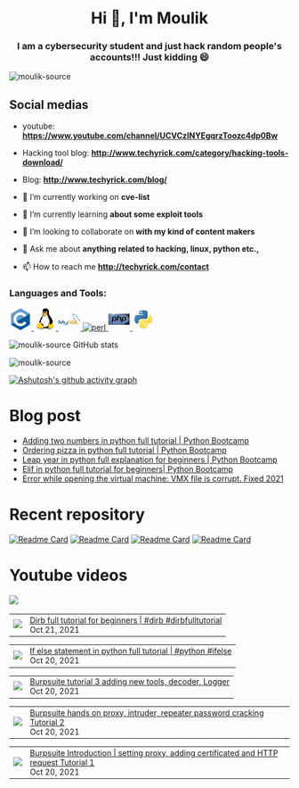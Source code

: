 <h1 align="center">Hi 👋, I'm Moulik</h1>
<h3 align="center">I am a cybersecurity student and just hack random people's accounts!!! Just kidding 😄</h3>

<p align="left"> <img src="https://komarev.com/ghpvc/?username=moulik-source&label=Profile%20views&color=0e75b6&style=flat" alt="moulik-source" /> </p> 

## Social medias
- youtube: **https://www.youtube.com/channel/UCVCzINYEgqrzToozc4dp0Bw**
- Hacking tool blog: **http://www.techyrick.com/category/hacking-tools-download/**
- Blog: **http://www.techyrick.com/blog/**

- 🔭 I’m currently working on **cve-list**

- 🌱 I’m currently learning **about some exploit tools**

- 👯 I’m looking to collaborate on **with my kind of content makers**

- 💬 Ask me about **anything related to hacking, linux, python etc.,**

- 📫 How to reach me **http://techyrick.com/contact**


<h3 align="left">Languages and Tools:</h3>
<p align="left"> <a href="https://www.cprogramming.com/" target="_blank"> <img src="https://raw.githubusercontent.com/devicons/devicon/master/icons/c/c-original.svg" alt="c" width="40" height="40"/> </a> <a href="https://www.linux.org/" target="_blank"> <img src="https://raw.githubusercontent.com/devicons/devicon/master/icons/linux/linux-original.svg" alt="linux" width="40" height="40"/> </a> <a href="https://www.mysql.com/" target="_blank"> <img src="https://raw.githubusercontent.com/devicons/devicon/master/icons/mysql/mysql-original-wordmark.svg" alt="mysql" width="40" height="40"/> </a> <a href="https://www.perl.org/" target="_blank"> <img src="https://api.iconify.design/logos-perl.svg" alt="perl" width="40" height="40"/> </a> <a href="https://www.php.net" target="_blank"> <img src="https://raw.githubusercontent.com/devicons/devicon/master/icons/php/php-original.svg" alt="php" width="40" height="40"/> </a> <a href="https://www.python.org" target="_blank"> <img src="https://raw.githubusercontent.com/devicons/devicon/master/icons/python/python-original.svg" alt="python" width="40" height="40"/> </a> </p>



![moulik-source GitHub stats](https://github-readme-stats.vercel.app/api?username=moulik-source&show_icons=true&theme=vision-friendly-dark)

<p><img align="center" src="https://github-readme-streak-stats.herokuapp.com/?user=moulik-source&theme=vision-friendly-dark" alt="moulik-source" /></p>

[![Ashutosh's github activity graph](https://activity-graph.herokuapp.com/graph?username=moulik-source&bg_color=000000&color=00ff33&line=1e00ff&point=ff0000&area=true&hide_border=true)](https://github.com/ashutosh00710/github-readme-activity-graph)

# Blog post
<!-- BLOG-POST-LIST:START -->
- [Adding two numbers in python full tutorial | Python Bootcamp](https://techyrick.com/adding-two-numbers-in-python-full-tutorial-python-bootcamp/)
- [Ordering pizza in python full tutorial | Python Bootcamp](https://techyrick.com/ordering-pizza-in-python-full-tutorial-python-bootcamp/)
- [Leap year in python full explanation for beginners | Python Bootcamp](https://techyrick.com/leap-year-in-python-full-explanation-for-beginners-python-bootcamp/)
- [Elif in python full tutorial for beginners| Python Bootcamp](https://techyrick.com/elif-in-python-full-tutorial-for-beginners-python-bootcamp/)
- [Error while opening the virtual machine: VMX file is corrupt. Fixed 2021](https://techyrick.com/error-while-opening-the-virtual-machine-vmx-file-is-corrupt-fixed/)
<!-- BLOG-POST-LIST:END -->

# Recent repository 

[![Readme Card](https://github-readme-stats.vercel.app/api/pin/?username=moulik-source&repo=ddos&theme=outrun)](https://github.com/moulik-source/ddos) 
[![Readme Card](https://github-readme-stats.vercel.app/api/pin/?username=moulik-source&repo=port-scan&theme=outrun)](https://github.com/moulik-source/port-scan)
[![Readme Card](https://github-readme-stats.vercel.app/api/pin/?username=moulik-source&repo=webcheck&theme=outrun)](https://github.com/moulik-source/webcheck)
[![Readme Card](https://github-readme-stats.vercel.app/api/pin/?username=moulik-source&repo=social&theme=outrun)](https://github.com/moulik-source/social)

# Youtube videos

[<img src="https://img.shields.io/badge/-Subscribe-red?style=for-the-badge&logo=youtube&logoColor=white"/>](https://www.youtube.com/channel/UCVCzINYEgqrzToozc4dp0Bw?sub_confirmation=1)

<!-- YOUTUBE:START --><table><tr><td><a href="https://www.youtube.com/watch?v=JMeIpXtQxAg"><img width="140px" src="https://i.ytimg.com/vi/JMeIpXtQxAg/mqdefault.jpg"></a></td>
<td><a href="https://www.youtube.com/watch?v=JMeIpXtQxAg">Dirb full tutorial for beginners | #dirb #dirbfulltutorial</a><br/>Oct 21, 2021</td></tr></table>
<table><tr><td><a href="https://www.youtube.com/watch?v=oL6NxYEHBvg"><img width="140px" src="https://i.ytimg.com/vi/oL6NxYEHBvg/mqdefault.jpg"></a></td>
<td><a href="https://www.youtube.com/watch?v=oL6NxYEHBvg">If else statement in python full tutorial | #python #ifelse</a><br/>Oct 20, 2021</td></tr></table>
<table><tr><td><a href="https://www.youtube.com/watch?v=frPnWED_aTQ"><img width="140px" src="https://i.ytimg.com/vi/frPnWED_aTQ/mqdefault.jpg"></a></td>
<td><a href="https://www.youtube.com/watch?v=frPnWED_aTQ">Burpsuite tutorial 3 adding new tools, decoder, Logger</a><br/>Oct 20, 2021</td></tr></table>
<table><tr><td><a href="https://www.youtube.com/watch?v=mNZF9lpap10"><img width="140px" src="https://i.ytimg.com/vi/mNZF9lpap10/mqdefault.jpg"></a></td>
<td><a href="https://www.youtube.com/watch?v=mNZF9lpap10">Burpsuite hands on proxy, intruder, repeater password cracking Tutorial 2</a><br/>Oct 20, 2021</td></tr></table>
<table><tr><td><a href="https://www.youtube.com/watch?v=4E7uZ95o7o4"><img width="140px" src="https://i.ytimg.com/vi/4E7uZ95o7o4/mqdefault.jpg"></a></td>
<td><a href="https://www.youtube.com/watch?v=4E7uZ95o7o4">Burpsuite Introduction | setting proxy, adding certificated and HTTP request Tutorial 1</a><br/>Oct 20, 2021</td></tr></table>
<!-- YOUTUBE:END -->

